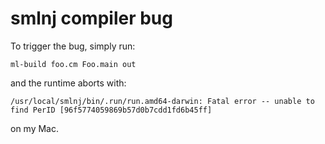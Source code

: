 # smlnj compiler bug

To trigger the bug, simply run:
```
ml-build foo.cm Foo.main out
```

and the runtime aborts with:
```
/usr/local/smlnj/bin/.run/run.amd64-darwin: Fatal error -- unable to find PerID [96f5774059869b57d0b7cdd1fd6b45ff]
```

on my Mac.
